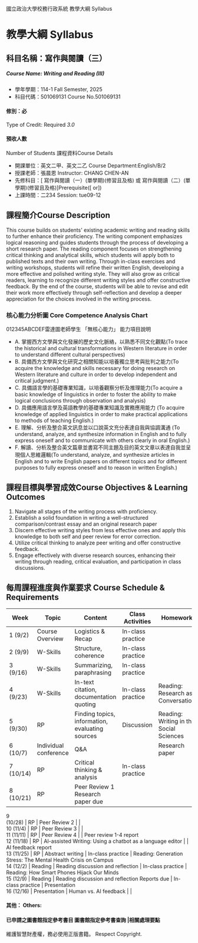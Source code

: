 國立政治大學校務行政系統 教學大綱 Syllabus
# 教學大綱 Syllabus
##  科目名稱：寫作與閱讀（三）
#####  Course Name: Writing and Reading (III)
  * 學年學期：114-1 Fall Semester, 2025 
  * 科目代碼：501069131 Course No.501069131
#### 修別：必
Type of Credit: Required 
_3.0_
#### 預收人數
Number of Students
課程資料Course Details
  * 開課單位：英文二甲、英文二乙 Course Department:English/B/2 
  * 授課老師：張晨恩 Instructor: CHANG CHEN-AN 
  * 先修科目：[ 寫作與閱讀（一）(單學期)(修習且及格) 或 寫作與閱讀（二）(單學期)(修習且及格)]Prerequisite([ or])
  * 上課時間：二234 Session: tue09-12
##  課程簡介Course Description
This course builds on students' existing academic writing and reading skills to further enhance their proficiency. The writing component emphasizes logical reasoning and guides students through the process of developing a short research paper. The reading component focuses on strengthening critical thinking and analytical skills, which students will apply both to published texts and their own writing. Through in-class exercises and writing workshops, students will refine their written English, developing a more effective and polished writing style. They will also grow as critical readers, learning to recognize different writing styles and offer constructive feedback. By the end of the course, students will be able to revise and edit their work more effectively through self-reflection and develop a deeper appreciation for the choices involved in the writing process.
###  核心能力分析圖 Core Competence Analysis Chart
012345ABCDEF雷達圖老師學生
「無核心能力」 
能力項目說明
  * A. 掌握西方文學與文化發展的歷史文化脈絡，以熟悉不同文化觀點(To trace the historical and cultural transformations in Western literature in order to understand different cultural perspectives)
  * B. 具備西方文學與文化研究之相關知能以培養獨立思考與批判之能力(To acquire the knowledge and skills necessary for doing research on Western literature and culture in order to develop independent and critical judgment.)
  * C. 具備語言學的基礎專業知識，以培養觀察分析及推理能力(To acquire a basic knowledge of linguistics in order to foster the ability to make logical conclusions through observation and analysis)
  * D. 具備應用語言學及英語教學的基礎專業知識及實務應用能力 (To acquire knowledge of applied linguistics in order to make practical applications to methods of teaching English.)
  * E. 理解、分析及整合英文訊息並以口說英文充分表達自我與協調溝通 (To understand, analyze, and synthesize information in English and to fully express oneself and to communicate with others clearly in oral English.)
  * F. 解讀、分析及整合英文篇章並書寫不同主題及目的英文文章以表達自我並呈現個人思維邏輯(To understand, analyze, and synthesize articles in English and to write English papers on different topics and for different purposes to fully express oneself and to reason in written English.)
##  課程目標與學習成效Course Objectives & Learning Outcomes 
  1. Navigate all stages of the writing process with proficiency. 
  1. Establish a solid foundation in writing a well-structured comparison/contrast essay and an original research paper 
  1. Discern effective writing styles from less effective ones and apply this knowledge to both self and peer review for error correction. 
  1. Utilize critical thinking to analyze peer writing and offer constructive feedback. 
  1. Engage effectively with diverse research sources, enhancing their writing through reading, critical evaluation, and participation in class discussions. 
##  每周課程進度與作業要求 Course Schedule & Requirements
Week  |  Topic  |  Content  |  Class Activities  |  Homework   
---|---|---|---|---  
1  (9/2)  |  Course Overview  |  Logistics & Recap  |  In-class practice  |   
2  (9/9)  |  W-Skills  |  Structure, coherence  |  In-class practice  |   
3  (9/16)  |  W-Skills  |  Summarizing, paraphrasing  |  In-class practice  |   
4  (9/23)  |  W-Skills  |  In-text citation, documentation quoting  |  In-class practice  |  Reading: Research as Conversation   
5  (9/30)  |  RP  |  Finding topics, information, evaluating sources  |  Discussion  |  Reading: Writing in the Social Sciences   
6  (10/7)  |  Individual conference  |  Q&A  |  |  Research paper   
7  (10/14)  |  RP  |  Critical thinking & analysis  |  In-class practice  |   
8  (10/21)  |  RP  |  Peer Review 1  Research paper due  |  |   
9   
(10/28)  |  RP  |  Peer Review 2  |  |   
10  (11/4)  |  RP  |  Peer Review 3  |  |   
11  (11/11)  |  RP  |  Peer Review 4  |  |  Peer review 1-4 report   
12  (11/18)  |  RP  |  AI-assisted Writing: Using a chatbot as a language editor  |  |  AI feedback report   
13  (11/25)  |  RP  |  Abstract writing  |  In-class practice  |  Reading: Generation Stress: The Mental Health Crisis on Campus   
14  (12/2)  |  Reading  |  Reading discussion and reflection  |  In-class practice  |  Reading: How Smart Phones Hijack Our Minds   
15  (12/9)  |  Reading  |  Reading discussion and reflection  Reports due  |  In-class practice  |  Presentation   
16  (12/16)  |  Presentation  |  Human vs. AI feedback  |  |   
####  其他： Others:
####  已申請之圖書館指定參考書目  圖書館指定參考書查詢 |相關處理要點
維護智慧財產權，務必使用正版書籍。 Respect Copyright.
